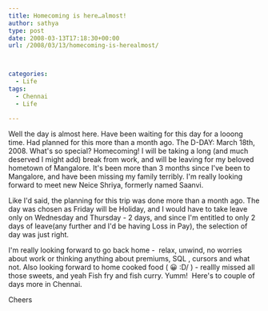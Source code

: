 ```yaml
---
title: Homecoming is here…almost!
author: sathya
type: post
date: 2008-03-13T17:18:30+00:00
url: /2008/03/13/homecoming-is-herealmost/



categories:
  - Life
tags:
  - Chennai
  - Life

---
```

Well the day is almost here. Have been waiting for this day for a looong time. Had planned for this more than a month ago. The D-DAY: March 18th, 2008. What's so special? Homecoming! I will be taking a long (and much deserved I might add) break from work, and will be leaving for my beloved hometown of Mangalore. It's been more than 3 months since I've been to Mangalore, and have been missing my family terribly. I'm really looking forward to meet new Neice Shriya, formerly named Saanvi.

Like I'd said, the planning for this trip was done more than a month ago. The day was chosen as Friday will be Holiday, and I would have to take leave only on Wednesday and Thursday - 2 days, and since I'm entitled to only 2 days of leave(any further and I'd be having Loss in Pay), the selection of day was just right.

I'm really looking forward to go back home -  relax, unwind, no worries about work or thinking anything about premiums, SQL , cursors and what not. Also looking forward to home cooked food ( 😀 \:D/ ) - reallly missed all those sweets, and yeah Fish fry and fish curry. Yumm!  Here's to couple of days more in Chennai.

Cheers
